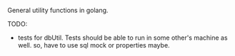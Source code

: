 General utility functions in golang.

TODO:
- tests for dbUtil. Tests should be able to run in some other's machine as well. so, have to use sql mock or properties maybe.
